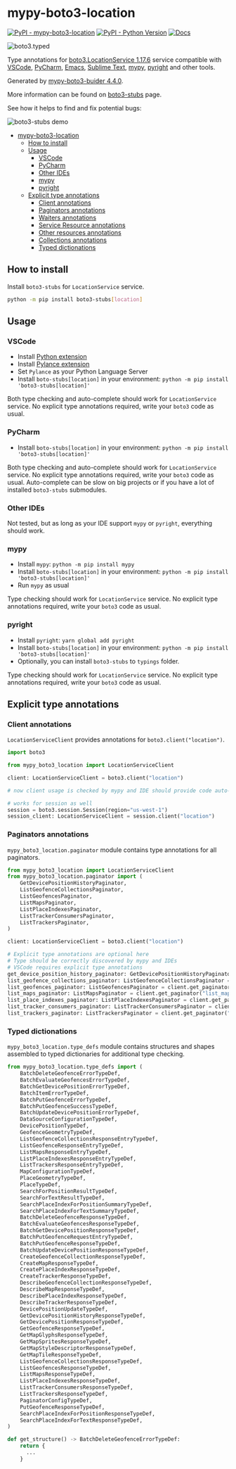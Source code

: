 # mypy-boto3-location

[![PyPI - mypy-boto3-location](https://img.shields.io/pypi/v/mypy-boto3-location.svg?color=blue)](https://pypi.org/project/mypy-boto3-location)
[![PyPI - Python Version](https://img.shields.io/pypi/pyversions/mypy-boto3-location.svg?color=blue)](https://pypi.org/project/mypy-boto3-location)
[![Docs](https://img.shields.io/readthedocs/mypy-boto3-builder.svg?color=blue)](https://mypy-boto3-builder.readthedocs.io/)

![boto3.typed](https://github.com/vemel/mypy_boto3_builder/raw/master/logo.png)

Type annotations for
[boto3.LocationService 1.17.6](https://boto3.amazonaws.com/v1/documentation/api/1.17.6/reference/services/location.html#LocationService) service
compatible with
[VSCode](https://code.visualstudio.com/),
[PyCharm](https://www.jetbrains.com/pycharm/),
[Emacs](https://www.gnu.org/software/emacs/),
[Sublime Text](https://www.sublimetext.com/),
[mypy](https://github.com/python/mypy),
[pyright](https://github.com/microsoft/pyright)
and other tools.

Generated by [mypy-boto3-buider 4.4.0](https://github.com/vemel/mypy_boto3_builder).

More information can be found on [boto3-stubs](https://pypi.org/project/boto3-stubs/) page.

See how it helps to find and fix potential bugs:

![boto3-stubs demo](https://github.com/vemel/mypy_boto3_builder/raw/master/demo.gif)

- [mypy-boto3-location](#mypy-boto3-location)
  - [How to install](#how-to-install)
  - [Usage](#usage)
    - [VSCode](#vscode)
    - [PyCharm](#pycharm)
    - [Other IDEs](#other-ides)
    - [mypy](#mypy)
    - [pyright](#pyright)
  - [Explicit type annotations](#explicit-type-annotations)
    - [Client annotations](#client-annotations)
    - [Paginators annotations](#paginators-annotations)
    - [Waiters annotations](#waiters-annotations)
    - [Service Resource annotations](#service-resource-annotations)
    - [Other resources annotations](#other-resources-annotations)
    - [Collections annotations](#collections-annotations)
    - [Typed dictionations](#typed-dictionations)

## How to install

Install `boto3-stubs` for `LocationService` service.

```bash
python -m pip install boto3-stubs[location]
```

## Usage

### VSCode

- Install [Python extension](https://marketplace.visualstudio.com/items?itemName=ms-python.python)
- Install [Pylance extension](https://marketplace.visualstudio.com/items?itemName=ms-python.vscode-pylance)
- Set `Pylance` as your Python Language Server
- Install `boto-stubs[location]` in your environment: `python -m pip install 'boto3-stubs[location]'`

Both type checking and auto-complete should work for `LocationService` service.
No explicit type annotations required, write your `boto3` code as usual.

### PyCharm

- Install `boto-stubs[location]` in your environment: `python -m pip install 'boto3-stubs[location]'`

Both type checking and auto-complete should work for `LocationService` service.
No explicit type annotations required, write your `boto3` code as usual.
Auto-complete can be slow on big projects or if you have a lot of installed `boto3-stubs` submodules.

### Other IDEs

Not tested, but as long as your IDE support `mypy` or `pyright`, everything should work.

### mypy

- Install `mypy`: `python -m pip install mypy`
- Install `boto-stubs[location]` in your environment: `python -m pip install 'boto3-stubs[location]'`
- Run `mypy` as usual

Type checking should work for `LocationService` service.
No explicit type annotations required, write your `boto3` code as usual.

### pyright

- Install `pyright`: `yarn global add pyright`
- Install `boto-stubs[location]` in your environment: `python -m pip install 'boto3-stubs[location]'`
- Optionally, you can install `boto3-stubs` to `typings` folder.

Type checking should work for `LocationService` service.
No explicit type annotations required, write your `boto3` code as usual.

## Explicit type annotations

### Client annotations

`LocationServiceClient` provides annotations for `boto3.client("location")`.

```python
import boto3

from mypy_boto3_location import LocationServiceClient

client: LocationServiceClient = boto3.client("location")

# now client usage is checked by mypy and IDE should provide code auto-complete

# works for session as well
session = boto3.session.Session(region="us-west-1")
session_client: LocationServiceClient = session.client("location")
```

### Paginators annotations

`mypy_boto3_location.paginator` module contains type annotations for all paginators.

```python
from mypy_boto3_location import LocationServiceClient
from mypy_boto3_location.paginator import (
    GetDevicePositionHistoryPaginator,
    ListGeofenceCollectionsPaginator,
    ListGeofencesPaginator,
    ListMapsPaginator,
    ListPlaceIndexesPaginator,
    ListTrackerConsumersPaginator,
    ListTrackersPaginator,
)

client: LocationServiceClient = boto3.client("location")

# Explicit type annotations are optional here
# Type should be correctly discovered by mypy and IDEs
# VSCode requires explicit type annotations
get_device_position_history_paginator: GetDevicePositionHistoryPaginator = client.get_paginator("get_device_position_history")
list_geofence_collections_paginator: ListGeofenceCollectionsPaginator = client.get_paginator("list_geofence_collections")
list_geofences_paginator: ListGeofencesPaginator = client.get_paginator("list_geofences")
list_maps_paginator: ListMapsPaginator = client.get_paginator("list_maps")
list_place_indexes_paginator: ListPlaceIndexesPaginator = client.get_paginator("list_place_indexes")
list_tracker_consumers_paginator: ListTrackerConsumersPaginator = client.get_paginator("list_tracker_consumers")
list_trackers_paginator: ListTrackersPaginator = client.get_paginator("list_trackers")
```







### Typed dictionations

`mypy_boto3_location.type_defs` module contains structures and shapes assembled
to typed dictionaries for additional type checking.

```python
from mypy_boto3_location.type_defs import (
    BatchDeleteGeofenceErrorTypeDef,
    BatchEvaluateGeofencesErrorTypeDef,
    BatchGetDevicePositionErrorTypeDef,
    BatchItemErrorTypeDef,
    BatchPutGeofenceErrorTypeDef,
    BatchPutGeofenceSuccessTypeDef,
    BatchUpdateDevicePositionErrorTypeDef,
    DataSourceConfigurationTypeDef,
    DevicePositionTypeDef,
    GeofenceGeometryTypeDef,
    ListGeofenceCollectionsResponseEntryTypeDef,
    ListGeofenceResponseEntryTypeDef,
    ListMapsResponseEntryTypeDef,
    ListPlaceIndexesResponseEntryTypeDef,
    ListTrackersResponseEntryTypeDef,
    MapConfigurationTypeDef,
    PlaceGeometryTypeDef,
    PlaceTypeDef,
    SearchForPositionResultTypeDef,
    SearchForTextResultTypeDef,
    SearchPlaceIndexForPositionSummaryTypeDef,
    SearchPlaceIndexForTextSummaryTypeDef,
    BatchDeleteGeofenceResponseTypeDef,
    BatchEvaluateGeofencesResponseTypeDef,
    BatchGetDevicePositionResponseTypeDef,
    BatchPutGeofenceRequestEntryTypeDef,
    BatchPutGeofenceResponseTypeDef,
    BatchUpdateDevicePositionResponseTypeDef,
    CreateGeofenceCollectionResponseTypeDef,
    CreateMapResponseTypeDef,
    CreatePlaceIndexResponseTypeDef,
    CreateTrackerResponseTypeDef,
    DescribeGeofenceCollectionResponseTypeDef,
    DescribeMapResponseTypeDef,
    DescribePlaceIndexResponseTypeDef,
    DescribeTrackerResponseTypeDef,
    DevicePositionUpdateTypeDef,
    GetDevicePositionHistoryResponseTypeDef,
    GetDevicePositionResponseTypeDef,
    GetGeofenceResponseTypeDef,
    GetMapGlyphsResponseTypeDef,
    GetMapSpritesResponseTypeDef,
    GetMapStyleDescriptorResponseTypeDef,
    GetMapTileResponseTypeDef,
    ListGeofenceCollectionsResponseTypeDef,
    ListGeofencesResponseTypeDef,
    ListMapsResponseTypeDef,
    ListPlaceIndexesResponseTypeDef,
    ListTrackerConsumersResponseTypeDef,
    ListTrackersResponseTypeDef,
    PaginatorConfigTypeDef,
    PutGeofenceResponseTypeDef,
    SearchPlaceIndexForPositionResponseTypeDef,
    SearchPlaceIndexForTextResponseTypeDef,
)

def get_structure() -> BatchDeleteGeofenceErrorTypeDef:
    return {
      ...
    }
```
